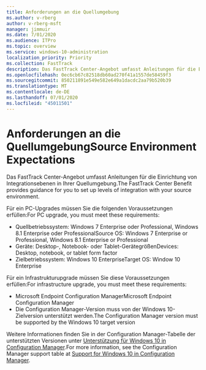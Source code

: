 ```yaml
---
title: Anforderungen an die Quellumgebung
ms.author: v-rberg
author: v-rberg-msft
manager: jimmuir
ms.date: 7/01/2020
ms.audience: ITPro
ms.topic: overview
ms.service: windows-10-administration
localization_priority: Priority
ms.collection: FastTrack
description: Das FastTrack Center-Angebot umfasst Anleitungen für die Einrichtung von Integrationsebenen in Ihrer Quellumgebung für die Bereitstellung von Windows 10.
ms.openlocfilehash: 0ec6cb67c82518db60ad270f41a1557de58459f3
ms.sourcegitcommit: 850211891e549e582e649a1dacdc2aa79b520b39
ms.translationtype: MT
ms.contentlocale: de-DE
ms.lasthandoff: 07/01/2020
ms.locfileid: "45011501"
---
```

# <a name="source-environment-expectations"></a><span data-ttu-id="21100-103">Anforderungen an die Quellumgebung</span><span class="sxs-lookup"><span data-stu-id="21100-103">Source Environment Expectations</span></span>

<span data-ttu-id="21100-104">Das FastTrack Center-Angebot umfasst Anleitungen für die Einrichtung von Integrationsebenen in Ihrer Quellumgebung.</span><span class="sxs-lookup"><span data-stu-id="21100-104">The FastTrack Center Benefit provides guidance for you to set up levels of integration with your source environment.</span></span>
  
<span data-ttu-id="21100-105">Für ein PC-Upgrades müssen Sie die folgenden Voraussetzungen erfüllen:</span><span class="sxs-lookup"><span data-stu-id="21100-105">For PC upgrade, you must meet these requirements:</span></span>

- <span data-ttu-id="21100-106">Quellbetriebssystem: Windows 7 Enterprise oder Professional, Windows 8.1 Enterprise oder Professional</span><span class="sxs-lookup"><span data-stu-id="21100-106">Source OS: Windows 7 Enterprise or Professional, Windows 8.1 Enterprise or Professional</span></span>
- <span data-ttu-id="21100-107">Geräte: Desktop-, Notebook- oder Tablet-Gerätegrößen</span><span class="sxs-lookup"><span data-stu-id="21100-107">Devices: Desktop, notebook, or tablet form factor</span></span>
- <span data-ttu-id="21100-108">Zielbetriebssystem: Windows 10 Enterprise</span><span class="sxs-lookup"><span data-stu-id="21100-108">Target OS: Window 10 Enterprise</span></span>

<span data-ttu-id="21100-109">Für ein Infrastrukturupgrade müssen Sie diese Voraussetzungen erfüllen:</span><span class="sxs-lookup"><span data-stu-id="21100-109">For infrastructure upgrade, you must meet these requirements:</span></span>   

- <span data-ttu-id="21100-110">Microsoft Endpoint Configuration Manager</span><span class="sxs-lookup"><span data-stu-id="21100-110">Microsoft Endpoint Configuration Manager</span></span>  
- <span data-ttu-id="21100-111">Die Configuration Manager-Version muss von der Windows 10-Zielversion unterstützt werden.</span><span class="sxs-lookup"><span data-stu-id="21100-111">The Configuration Manager version must be supported by the Windows 10 target version</span></span>

<span data-ttu-id="21100-112">Weitere Informationen finden Sie in der Configuration Manager-Tabelle der unterstützten Versionen unter [Unterstützung für Windows 10 in Configuration Manager](https://docs.microsoft.com/sccm/core/plan-design/configs/support-for-windows-10).</span><span class="sxs-lookup"><span data-stu-id="21100-112">For more information, see the Configuration Manager support table at [Support for Windows 10 in Configuration Manager](https://docs.microsoft.com/sccm/core/plan-design/configs/support-for-windows-10).</span></span>
  